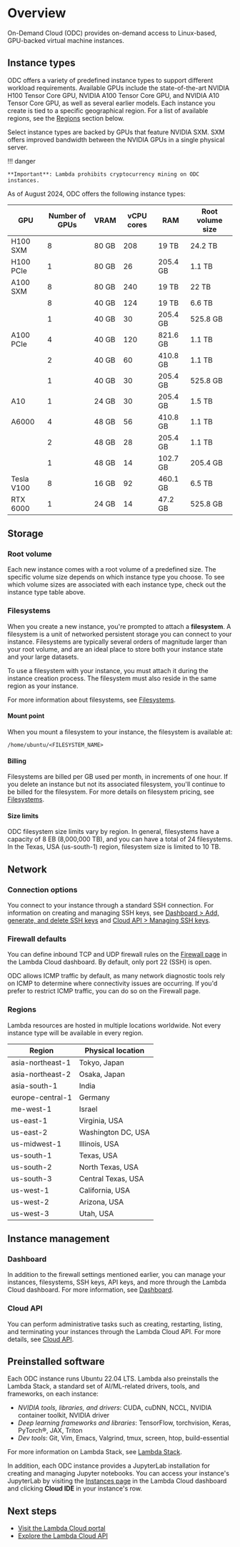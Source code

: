 # Overview

On-Demand Cloud (ODC) provides on-demand access to Linux-based, GPU-backed
virtual machine instances.

## Instance types

ODC offers a variety of predefined instance types to support different workload
requirements. Available GPUs include the state-of-the-art NVIDIA H100 Tensor
Core GPU, NVIDIA A100 Tensor Core GPU, and NVIDIA A10 Tensor Core GPU, as well
as several earlier models. Each instance you create is tied to a specific
geographical region. For a list of available regions, see the
[Regions](#regions) section below.

Select instance types are backed by GPUs that feature NVIDIA SXM. SXM offers
improved bandwidth between the NVIDIA GPUs in a single physical server.

!!! danger

    **Important**: Lambda prohibits cryptocurrency mining on ODC instances.

As of August 2024, ODC offers the following instance types:

| GPU        | Number of GPUs | VRAM   | vCPU cores | RAM       | Root volume size |
|------------|----------------|--------|------------|-----------|------------------|
| H100 SXM   | 8              | 80 GB  | 208        | 19 TB     | 24.2 TB          |
| H100 PCIe  | 1              | 80 GB  | 26         | 205.4 GB  | 1.1 TB           |
| A100 SXM   | 8              | 80 GB  | 240        | 19 TB     | 22 TB            |
|            | 8              | 40 GB  | 124        | 19 TB     | 6.6 TB           |
|            | 1              | 40 GB  | 30         | 205.4 GB  | 525.8 GB         |
| A100 PCIe  | 4              | 40 GB  | 120        | 821.6 GB  | 1.1 TB           |
|            | 2              | 40 GB  | 60         | 410.8 GB  | 1.1 TB           |
|            | 1              | 40 GB  | 30         | 205.4 GB  | 525.8 GB         |
| A10        | 1              | 24 GB  | 30         | 205.4 GB  | 1.5 TB           |
| A6000      | 4              | 48 GB  | 56         | 410.8 GB  | 1.1 TB           |
|            | 2              | 48 GB  | 28         | 205.4 GB  | 1.1 TB           |
|            | 1              | 48 GB  | 14         | 102.7 GB  | 205.4 GB         |
| Tesla V100 | 8              | 16 GB  | 92         | 460.1 GB  | 6.5 TB           |
| RTX 6000   | 1              | 24 GB  | 14         | 47.2 GB   | 525.8 GB         |

## Storage

### Root volume

Each new instance comes with a root volume of a predefined size. The specific
volume size depends on which instance type you choose. To see which volume sizes
are associated with each instance type, check out the instance type table above.

### Filesystems

When you create a new instance, you're prompted to attach a **filesystem**. A
filesystem is a unit of networked persistent storage you can connect to your
instance. Filesystems are typically several orders of magnitude larger than your
root volume, and are an ideal place to store both your instance state and your
large datasets.

To use a filesystem with your instance, you must attach it during the instance
creation process. The filesystem must also reside in the same region as your
instance.

For more information about filesystems, see [Filesystems](file-systems.md).

#### Mount point

When you mount a filesystem to your instance, the filesystem is available at:

```markup
/home/ubuntu/<FILESYSTEM_NAME>
```

#### Billing

Filesystems are billed per GB used per month, in increments of one hour. If you
delete an instance but not its associated filesystem, you'll continue to be
billed for the filesystem. For more details on filesystem pricing, see
[Filesystems](file-systems.md).

#### Size limits

ODC filesystem size limits vary by region. In general, filesystems have a
capacity of 8 EB (8,000,000 TB), and you can have a total of 24 filesystems. In
the Texas, USA (us-south-1) region, filesystem size is limited to 10 TB.

## Network

### Connection options

You connect to your instance through a standard SSH connection. For information
on creating and managing SSH keys, see [Dashboard > Add, generate, and delete
SSH keys](dashboard.md#add-generate-and-delete-ssh-keys) and [Cloud API >
Managing SSH keys](cloud-api.md#managing-ssh-keys).

### Firewall defaults

You can define inbound TCP and UDP firewall rules on the [Firewall
page](https://cloud.lambdalabs.com/firewall) in the Lambda Cloud dashboard. By
default, only port 22 (SSH) is open.

ODC allows ICMP traffic by default, as many network diagnostic tools rely on
ICMP to determine where connectivity issues are occurring. If you'd prefer to
restrict ICMP traffic, you can do so on the Firewall page.

### Regions

Lambda resources are hosted in multiple locations worldwide. Not every instance
type will be available in every region.

| Region           | Physical location  |
| ---------------- | ------------------ |
| asia-northeast-1 | Tokyo, Japan       |
| asia-northeast-2 | Osaka, Japan       |
| asia-south-1     | India              |
| europe-central-1 | Germany            |
| me-west-1        | Israel             |
| us-east-1        | Virginia, USA      |
| us-east-2        | Washington DC, USA |
| us-midwest-1     | Illinois, USA      |
| us-south-1       | Texas, USA         |
| us-south-2       | North Texas, USA   |
| us-south-3       | Central Texas, USA |
| us-west-1        | California, USA    |
| us-west-2        | Arizona, USA       |
| us-west-3        | Utah, USA          |

## Instance management

### Dashboard

In addition to the firewall settings mentioned earlier, you can manage your
instances, filesystems, SSH keys, API keys, and more through the Lambda Cloud
dashboard. For more information, see [Dashboard](dashboard.md).

### Cloud API

You can perform administrative tasks such as creating, restarting, listing, and
terminating your instances through the Lambda Cloud API. For more details, see
[Cloud API](cloud-api.md).

## Preinstalled software

Each ODC instance runs Ubuntu 22.04 LTS. Lambda also preinstalls the Lambda
Stack, a standard set of AI/ML-related drivers, tools, and frameworks, on each
instance:

* _NVIDIA tools, libraries, and drivers_: CUDA, cuDNN, NCCL, NVIDIA container
  toolkit, NVIDIA driver
* _Deep learning frameworks and libraries_: TensorFlow, torchvision, Keras,
  PyTorch®, JAX, Triton
* _Dev tools_: Git, Vim, Emacs, Valgrind, tmux, screen, htop, build-essential

For more information on Lambda Stack, see
[Lambda Stack](https://lambdalabs.com/lambda-stack-deep-learning-software).

In addition, each ODC instance provides a JupyterLab installation for creating
and managing Jupyter notebooks. You can access your instance's JupyterLab by
visiting the [Instances page](https://cloud.lambdalabs.com/instances) in the
Lambda Cloud dashboard and clicking **Cloud IDE** in your instance's row.

## Next steps

* [Visit the Lambda Cloud portal](https://cloud.lambdalabs.com)
* [Explore the Lambda Cloud API](cloud-api.md)

